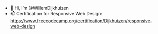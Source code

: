 - 👋 Hi, I’m @WillemDijkhuizen
- 📫 Certification for Responsive Web Design: 
			https://www.freecodecamp.org/certification/Dijkhuizen/responsive-web-design

<!---
WillemDijkhuizen/WillemDijkhuizen is a ✨ special ✨ repository because its `README.md` (this file) appears on your GitHub profile.
You can click the Preview link to take a look at your changes.
--->
